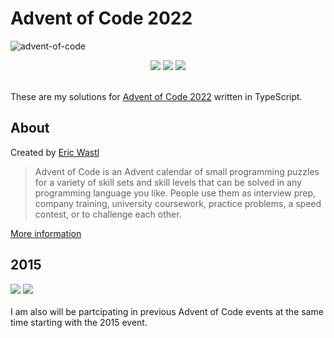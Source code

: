 # Advent of Code 2022

![advent-of-code](https://user-images.githubusercontent.com/24881448/205775975-b45cf640-1252-4072-912e-d2aed63f896e.png)


<div align=center>
  <img src="https://img.shields.io/github/workflow/status/KyleGough/advent-of-code/Unit%20Tests/main?label=Tests&logo=Jest&logoColor=red&style=flat-square" />
  <img src="https://img.shields.io/badge/Days-9%2F25-blue?style=flat-square" />
  <img src="https://img.shields.io/badge/Stars-18/50-yellow?style=flat-square" />
</div>

<br />

These are my solutions for [Advent of Code 2022](https://adventofcode.com/2022) written in TypeScript.

## About

Created by [Eric Wastl](http://was.tl/)

> Advent of Code is an Advent calendar of small programming puzzles for a variety of skill sets and skill levels that can be solved in any programming language you like. People use them as interview prep, company training, university coursework, practice problems, a speed contest, or to challenge each other.

[More information](https://adventofcode.com/2022/about)

## 2015
<div>
  <img src="https://img.shields.io/badge/Days-3%2F25-blue?style=flat-square" />
  <img src="https://img.shields.io/badge/Stars-6/50-yellow?style=flat-square" />
</div>
<br />
I am also will be partcipating in previous Advent of Code events at the same time starting with the 2015 event.

